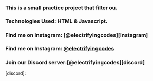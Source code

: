 ### This is a small practice project that filter ou.

### Technologies Used: HTML & Javascript.

### Find me on Instagram: [@electrifyingcodes][Instagram]
### Find me on Instagram: [@electrifyingcodes][Telegram]
### Join our Discord server:[@electrifyingcodes][discord]

[Instgram]:https://www.instagram.com/electrifying_codes
[Telegram]:https://t.me/electrifyingcodes
[discord]: 